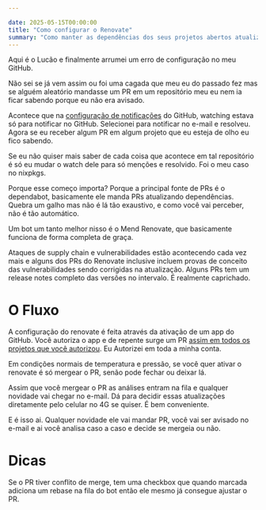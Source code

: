 ```yaml
---

date: 2025-05-15T00:00:00
title: "Como configurar o Renovate"
summary: "Como manter as dependências dos seus projetos abertos atualizadas sem precisar gastar muito tempo"
---
```


Aqui é o Lucão e finalmente arrumei um erro de configuração no meu GitHub.

Não sei se já vem assim ou foi uma cagada que meu eu do passado fez mas se
alguém aleatório mandasse um PR em um repositório meu eu nem ia ficar
sabendo porque eu não era avisado.

Acontece que na [configuração de notificações](https://github.com/settings/notifications)
do GitHub, watching estava só para notificar no GitHub. Selecionei para notificar no e-mail
e resolveu. Agora se eu receber algum PR em algum projeto que eu esteja de olho eu fico sabendo.

Se eu não quiser mais saber de cada coisa que acontece em tal repositório é só eu mudar o watch dele
para só menções e resolvido. Foi o meu caso no nixpkgs.

Porque esse começo importa? Porque a principal fonte de PRs é o dependabot, basicamente ele manda PRs
atualizando dependências. Quebra um galho mas não é lá tão exaustivo, e como você vai perceber, não é
tão automático.

Um bot um tanto melhor nisso é o Mend Renovate, que basicamente funciona de forma completa de graça.

Ataques de supply chain e vulnerabilidades estão acontecendo cada vez mais e alguns dos PRs do Renovate
inclusive incluem provas de conceito das vulnerabilidades sendo corrigidas na atualização. Alguns PRs tem um
release notes completo das versões no intervalo. É realmente caprichado.

# O Fluxo

A configuração do renovate é feita através da ativação de um app do GitHub. Você autoriza o app e de repente surge um PR [assim
em todos os projetos que você autorizou](https://github.com/lucasew/bumpkin/pull/2). Eu Autorizei em toda a minha conta.

Em condições normais de temperatura e pressão, se você quer ativar o renovate é só mergear o PR, senão pode fechar ou deixar lá.

Assim que você mergear o PR as análises entram na fila e qualquer novidade vai chegar no e-mail. Dá para decidir essas atualizações
diretamente pelo celular no 4G se quiser. É bem conveniente.

E é isso ai. Qualquer novidade ele vai mandar PR, você vai ser avisado no e-mail e ai você analisa caso a caso e decide se mergeia ou não.

# Dicas

Se o PR tiver conflito de merge, tem uma checkbox que quando marcada adiciona um rebase na fila do bot então ele mesmo já consegue ajustar o PR.

